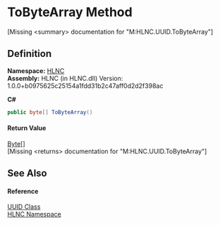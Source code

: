 # ToByteArray Method


\[Missing &lt;summary&gt; documentation for "M:HLNC.UUID.ToByteArray"\]



## Definition
**Namespace:** <a href="N_HLNC">HLNC</a>  
**Assembly:** HLNC (in HLNC.dll) Version: 1.0.0+b0975625c25154a1fdd31b2c47aff0d2d2f398ac

**C#**
``` C#
public byte[] ToByteArray()
```



#### Return Value
<a href="https://learn.microsoft.com/dotnet/api/system.byte" target="_blank" rel="noopener noreferrer">Byte</a>[]  
\[Missing &lt;returns&gt; documentation for "M:HLNC.UUID.ToByteArray"\]

## See Also


#### Reference
<a href="T_HLNC_UUID">UUID Class</a>  
<a href="N_HLNC">HLNC Namespace</a>  
